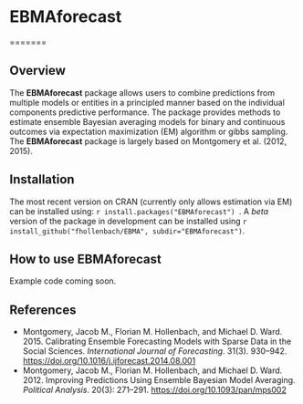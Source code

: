 # EBMAforecast

=======


Overview
--------

The **EBMAforecast** package allows users to combine predictions from multiple models or entities in a principled manner based on the individual components predictive performance. The package provides methods to estimate ensemble Bayesian averaging models for binary and continuous outcomes via expectation maximization (EM) algorithm or gibbs sampling. The **EBMAforecast** package is largely based on Montgomery et al. (2012, 2015). 

Installation
---------------

The most recent version on CRAN (currently only allows estimation via EM) can be installed using: ```r install.packages("EBMAforecast") ```. A *beta* version of the package in development can be installed using ```r install_github("fhollenbach/EBMA", subdir="EBMAforecast")```.



How to use EBMAforecast
----------

Example code coming soon.



References
-----------

-   Montgomery, Jacob M., Florian M. Hollenbach, and Michael D. Ward. 2015. Calibrating Ensemble Forecasting Models with Sparse Data in the Social Sciences. *International Journal of Forecasting*. 31(3). 930–942. https://doi.org/10.1016/j.ijforecast.2014.08.001
-   Montgomery, Jacob M., Florian M. Hollenbach, and Michael D. Ward. 2012. Improving Predictions Using Ensemble Bayesian Model Averaging. *Political Analysis*. 20(3): 271–291. https://doi.org/10.1093/pan/mps002
